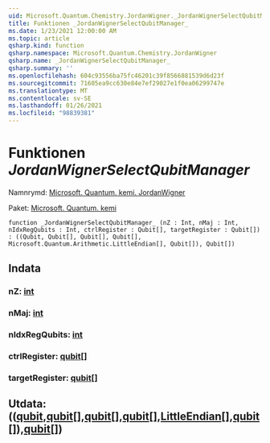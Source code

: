 ```yaml
---
uid: Microsoft.Quantum.Chemistry.JordanWigner._JordanWignerSelectQubitManager_
title: Funktionen _JordanWignerSelectQubitManager_
ms.date: 1/23/2021 12:00:00 AM
ms.topic: article
qsharp.kind: function
qsharp.namespace: Microsoft.Quantum.Chemistry.JordanWigner
qsharp.name: _JordanWignerSelectQubitManager_
qsharp.summary: ''
ms.openlocfilehash: 604c93556ba75fc46201c39f8566881539d6d23f
ms.sourcegitcommit: 71605ea9cc630e84e7ef29027e1f0ea06299747e
ms.translationtype: MT
ms.contentlocale: sv-SE
ms.lasthandoff: 01/26/2021
ms.locfileid: "98839381"
---
```

# <a name="_jordanwignerselectqubitmanager_-function"></a>Funktionen _JordanWignerSelectQubitManager_

Namnrymd: [Microsoft. Quantum. kemi. JordanWigner](xref:Microsoft.Quantum.Chemistry.JordanWigner)

Paket: [Microsoft. Quantum. kemi](https://nuget.org/packages/Microsoft.Quantum.Chemistry)




```qsharp
function _JordanWignerSelectQubitManager_ (nZ : Int, nMaj : Int, nIdxRegQubits : Int, ctrlRegister : Qubit[], targetRegister : Qubit[]) : ((Qubit, Qubit[], Qubit[], Qubit[], Microsoft.Quantum.Arithmetic.LittleEndian[], Qubit[]), Qubit[])
```


## <a name="input"></a>Indata

### <a name="nz--int"></a>nZ: [int](xref:microsoft.quantum.lang-ref.int)




### <a name="nmaj--int"></a>nMaj: [int](xref:microsoft.quantum.lang-ref.int)




### <a name="nidxregqubits--int"></a>nIdxRegQubits: [int](xref:microsoft.quantum.lang-ref.int)




### <a name="ctrlregister--qubit"></a>ctrlRegister: [qubit](xref:microsoft.quantum.lang-ref.qubit)[]




### <a name="targetregister--qubit"></a>targetRegister: [qubit](xref:microsoft.quantum.lang-ref.qubit)[]





## <a name="output--qubitqubitqubitqubitlittleendianqubitqubit"></a>Utdata: (([qubit](xref:microsoft.quantum.lang-ref.qubit),[qubit](xref:microsoft.quantum.lang-ref.qubit)[],[qubit](xref:microsoft.quantum.lang-ref.qubit)[],[qubit](xref:microsoft.quantum.lang-ref.qubit)[],[LittleEndian](xref:Microsoft.Quantum.Arithmetic.LittleEndian)[],[qubit](xref:microsoft.quantum.lang-ref.qubit)[]),[qubit](xref:microsoft.quantum.lang-ref.qubit)[])

